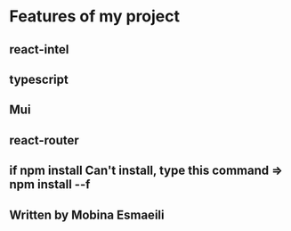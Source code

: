 # Features of my project

## react-intel
##  typescript
## Mui
## react-router 
## if npm install Can't install, type this command => npm install --f 
##  Written by Mobina Esmaeili
